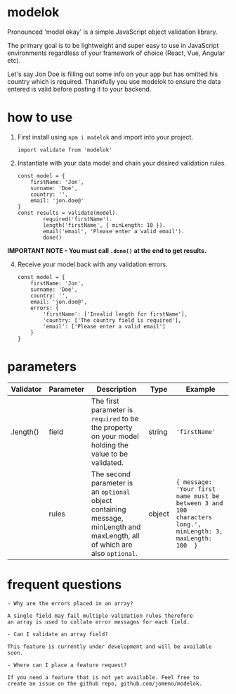 # modelok

Pronounced 'model okay' is a simple JavaScript object validation library. 

The primary goal is to be lightweight and super easy to use in JavaScript environments 
regardless of your framework of choice (React, Vue, Angular etc).

Let's say Jon Doe is filling out some info on your app but has omitted his country 
which is required. Thankfully you use modelok to ensure the data entered is valid 
before posting it to your backend.

# how to use

1. First install using `npm i modelok` and import into your project.
    
    ```
    import validate from 'modelok'
    ```

3. Instantiate with your data model and chain your desired validation rules.

    ```
    const model = { 
        firstName: 'Jon', 
        surname: 'Doe', 
        country: '',
        email: 'jon.doe@' 
    }
    const results = validate(model).
            required('firstName').
            length('firstName', { minLength: 10 }).
            email('email', 'Please enter a valid email').
            done()
    ```
    
**IMPORTANT NOTE - You must call `.done()` at the end to get results.**

4. Receive your model back with any validation errors.

    ```
    const model = { 
        firstName: 'Jon', 
        surname: 'Doe', 
        country: '',
        email: 'jon.doe@', 
        errors: {
            'firstName': ['Invalid length for firstName'],
            'country: ['The country field is required'],
            'email': ['Please enter a valid email']
        } 
    }
    ```

# parameters

| Validator | Parameter | Description | Type | Example
| ---       | ---       | ---         | ---  | ---
| .length()   | field     | The first parameter is `required` to be the property on your model holding the value to be validated. | string | `'firstName'` 
|    | rules     | The second parameter is an `optional` object containing message, minLength and maxLength, all of which are also `optional`. | object | `{ message: 'Your first name must be between 3 and 100 characters long.', minLength: 3, maxLength: 100  }` 

# frequent questions

    - Why are the errors placed in an array?

    A single field may fail multiple validation rules therefore 
    an array is used to collate error messages for each field.

    - Can I validate an array field?

    This feature is currently under development and will be available soon.

    - Where can I place a feature request?
    
    If you need a feature that is not yet available. Feel free to 
    create an issue on the github repo, github.com/jomeno/modelok.